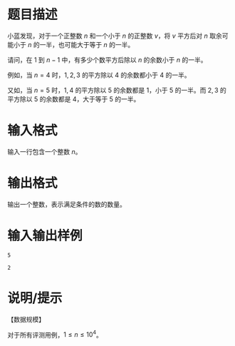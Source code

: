 # 题目描述

小蓝发现，对于一个正整数 $n$ 和一个小于 $n$ 的正整数 $v$，将 $v$ 平方后对 $n$ 取余可能小于 $n$ 的一半，也可能大于等于 $n$ 的一半。

请问，在 $1$ 到 $n-1$ 中，有多少个数平方后除以 $n$ 的余数小于 $n$ 的一半。

例如，当 $n=4$ 时，$1,2,3$ 的平方除以 $4$ 的余数都小于 $4$ 的一半。

又如，当 $n=5$ 时，$1,4$ 的平方除以 $5$ 的余数都是 $1$，小于 $5$ 的一半。而 $2,3$ 的平方除以 $5$ 的余数都是 $4$，大于等于 $5$ 的一半。

# 输入格式

输入一行包含一个整数 $n$。

# 输出格式

输出一个整数，表示满足条件的数的数量。

# 输入输出样例

```input1
5
```

```output1
2
```

# 说明/提示

【数据规模】

对于所有评测用例，$1 \leq n \leq {10}^4$。
